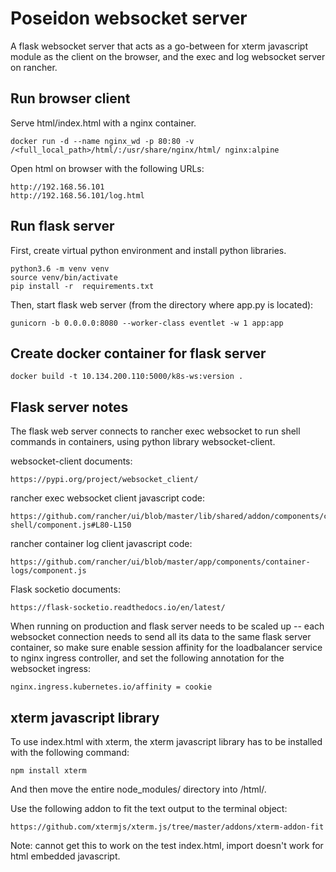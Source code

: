 Poseidon websocket server
=========================

A flask websocket server that acts as a go-between for xterm javascript module as the client on the browser, and the exec and log websocket server on rancher.

Run browser client
--------------

Serve html/index.html with a nginx container.

```
docker run -d --name nginx_wd -p 80:80 -v /<full_local_path>/html/:/usr/share/nginx/html/ nginx:alpine
```

Open html on browser with the following URLs:
```
http://192.168.56.101
http://192.168.56.101/log.html
```

Run flask server
------------

First, create virtual python environment and install python libraries.
```
python3.6 -m venv venv
source venv/bin/activate
pip install -r  requirements.txt
```

Then, start flask web server (from the directory where app.py is located):
```
gunicorn -b 0.0.0.0:8080 --worker-class eventlet -w 1 app:app
```

Create docker container for flask server
----------------------------------
```
docker build -t 10.134.200.110:5000/k8s-ws:version .
```

Flask server notes
------------------

The flask web server connects to rancher exec websocket to run shell commands in containers, using python library websocket-client.

websocket-client documents:
```
https://pypi.org/project/websocket_client/
```

rancher exec websocket client javascript code:
```
https://github.com/rancher/ui/blob/master/lib/shared/addon/components/container-shell/component.js#L80-L150
```

rancher container log client javascript code:
```
https://github.com/rancher/ui/blob/master/app/components/container-logs/component.js
```

Flask socketio documents:
```
https://flask-socketio.readthedocs.io/en/latest/
```

When running on production and flask server needs to be scaled up -- each websocket connection needs to send all its data to the same flask server container, so make sure enable session affinity for the loadbalancer service to nginx ingress controller, and set the following annotation for the websocket ingress:
```
nginx.ingress.kubernetes.io/affinity = cookie
```

xterm javascript library
------------------------

To use index.html with xterm, the xterm javascript library has to be installed with the following command:
```
npm install xterm
```
And then move the entire node_modules/ directory into /html/.

Use the following addon to fit the text output to the terminal object:
```
https://github.com/xtermjs/xterm.js/tree/master/addons/xterm-addon-fit
```
Note: cannot get this to work on the test index.html, import doesn't work for html embedded javascript.

